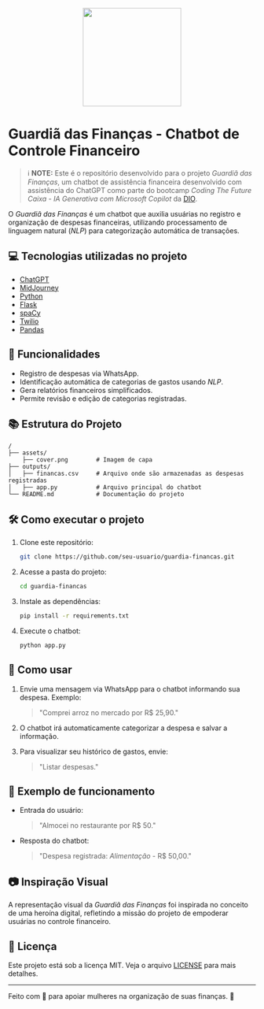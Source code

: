 <p align="center">
<img 
    src="./assets/cover.png"
    width="200"  
/>
</p>

# Guardiã das Finanças - Chatbot de Controle Financeiro

> ℹ️ **NOTE:** Este é o repositório desenvolvido para o projeto *Guardiã das Finanças*, um chatbot de assistência financeira desenvolvido com assistência do ChatGPT como parte do bootcamp *Coding The Future Caixa - IA Generativa com Microsoft Copilot* da [DIO](https://www.dio.me/bootcamp/coding-the-future-ia-generativa-microsoft-copilot).

O *Guardiã das Finanças* é um chatbot que auxilia usuárias no registro e organização de despesas financeiras, utilizando processamento de linguagem natural (*NLP*) para categorização automática de transações.

## 💻 Tecnologias utilizadas no projeto

- [ChatGPT](https://openai.com/index/chatgpt/)
- [MidJourney](https://www.midjourney.com/home)
- [Python](https://www.python.org/)
- [Flask](https://flask.palletsprojects.com/)
- [spaCy](https://spacy.io/)
- [Twilio](https://www.twilio.com/)
- [Pandas](https://pandas.pydata.org/)

## 🚀 Funcionalidades

- Registro de despesas via WhatsApp.
- Identificação automática de categorias de gastos usando *NLP*.
- Gera relatórios financeiros simplificados.
- Permite revisão e edição de categorias registradas.

## 📚 Estrutura do Projeto

```
/
├── assets/
    ├── cover.png        # Imagem de capa
├── outputs/
│   ├── financas.csv     # Arquivo onde são armazenadas as despesas registradas
│   ├── app.py           # Arquivo principal do chatbot
└── README.md            # Documentação do projeto

```

## 🛠️ Como executar o projeto

1. Clone este repositório:
   ```sh
   git clone https://github.com/seu-usuario/guardia-financas.git
   ```
2. Acesse a pasta do projeto:
   ```sh
   cd guardia-financas
   ```
3. Instale as dependências:
   ```sh
   pip install -r requirements.txt
   ```
4. Execute o chatbot:
   ```sh
   python app.py
   ```

## 📢 Como usar

1. Envie uma mensagem via WhatsApp para o chatbot informando sua despesa. Exemplo:
   > "Comprei arroz no mercado por R$ 25,90."

2. O chatbot irá automaticamente categorizar a despesa e salvar a informação.

3. Para visualizar seu histórico de gastos, envie:
   > "Listar despesas."

## 🤖 Exemplo de funcionamento

- Entrada do usuário:
  > "Almocei no restaurante por R$ 50."

- Resposta do chatbot:
  > "Despesa registrada: *Alimentação* - R$ 50,00."

## 📷 Inspiração Visual

A representação visual da *Guardiã das Finanças* foi inspirada no conceito de uma heroína digital, refletindo a missão do projeto de empoderar usuárias no controle financeiro.

## 📜 Licença

Este projeto está sob a licença MIT. Veja o arquivo [LICENSE](LICENSE) para mais detalhes.

---

Feito com 💙 para apoiar mulheres na organização de suas finanças. 💪
